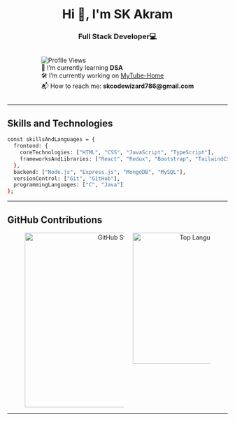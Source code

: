 <h1 align="center">Hi 👋, I'm SK Akram</h1>  
<h3 align="center">Full Stack Developer💻 </h3>  


<div style="display: flex; flex-direction: column; align-items: center; text-align: left; gap: 20px;">

  <div style="flex: 1;">
  <p>
    <img src="https://komarev.com/ghpvc/?username=akramcodez&style=flat-square&color=blue" alt="Profile Views" /><br>
    📘 I’m currently learning <strong>DSA</strong><br> 
    🛠️ I’m currently working on <a href="https://github.com/akramcodez/MyTube_Home">MyTube-Home</a><br>
    📬 How to reach me: <strong>skcodewizard786@gmail.com</strong><br>
  </p>
</div>


</div>

---

## Skills and Technologies

```bash
const skillsAndLanguages = {
  frontend: {
    coreTechnologies: ["HTML", "CSS", "JavaScript", "TypeScript"],
    frameworksAndLibraries: ["React", "Redux", "Bootstrap", "TailwindCSS", "MaterialUI"]
  },
  backend: ["Node.js", "Express.js", "MongoDB", "MySQL"],
  versionControl: ["Git", "GitHub"],
  programmingLanguages: ["C", "Java"]
};
```
---

## GitHub Contributions 

<div align="center" style="display: flex; flex-wrap: wrap; justify-content: center; gap: 20px;">
  <img src="https://github-readme-stats.vercel.app/api?username=akramcodez&show_icons=true&theme=gruvbox&hide_border=true" alt="GitHub Stats" style="max-width: 45%; width: 400px;" />
  <img src="https://github-readme-stats.vercel.app/api/top-langs/?username=akramcodez&layout=compact&theme=gruvbox&hide_border=true" alt="Top Languages" style="max-width: 35%; width: 300px;" />
</div>

---
